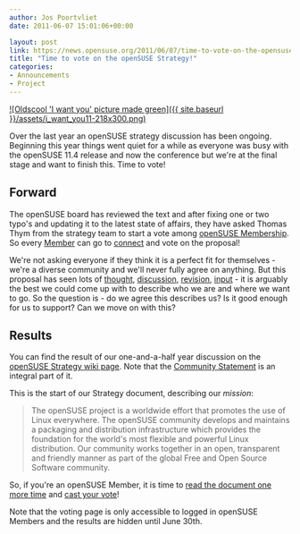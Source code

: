 ```yaml
---
author: Jos Poortvliet
date: 2011-06-07 15:01:06+00:00

layout: post
link: https://news.opensuse.org/2011/06/07/time-to-vote-on-the-opensuse-strategy/
title: "Time to vote on the openSUSE Strategy!"
categories:
- Announcements
- Project
---
```

[![Oldscool 'I want you' picture made green]({{ site.baseurl }}/assets/i_want_you11-218x300.png)](https://news.opensuse.org/2011/06/07/time-to-vote-on-the-opensuse-strategy/i_want_you11/)

Over the last year an openSUSE strategy discussion has been ongoing. Beginning this year things went quiet for a while as everyone was busy with the openSUSE 11.4 release and now the conference but we're at the final stage and want to finish this. Time to vote!



## Forward


The openSUSE board has reviewed the text and after fixing one or two typo's and updating it to the latest state of affairs, they have asked Thomas Thym from the strategy team to start a vote among [openSUSE Membership](http://en.opensuse.org/openSUSE:Members). So every [Member](http://en.opensuse.org/openSUSE:Members) can go to [connect](http://bit.ly/kZaAC2) and vote on the proposal!<!-- more -->

We're not asking everyone if they think it is a perfect fit for themselves - we're a diverse community and we'll never fully agree on anything. But this proposal has seen lots of [thought](http://en.opensuse.org/Portal:Strategy), [discussion](http://lwn.net/Articles/392467/), [revision](https://lite.co-ment.com/text/lNPCgzeGHdV/view/), [input](https://news.opensuse.org/2010/10/07/opensuse-strategy-the-third-and-fourth-part-of-the-trilogy/) - it is arguably the best we could come up with to describe who we are and where we want to go. So the question is -  do we agree this describes us? Is it good enough for us to support? Can we move on with this?



## Results


You can find the result of our one-and-a-half year discussion on the [openSUSE Strategy wiki page](http://en.opensuse.org/openSUSE:Strategy). Note that the [Community Statement](http://en.opensuse.org/openSUSE:Strategy_Community_Statement) is an integral part of it.

This is the start of our Strategy document, describing our _mission_:


<blockquote>The openSUSE project is a worldwide effort that promotes the use of Linux everywhere. The openSUSE community develops and maintains a packaging and distribution infrastructure which provides the foundation for the world's most flexible and powerful Linux distribution. Our community works together in an open, transparent and friendly manner as part of the global Free and Open Source Software community. </blockquote>


So, if you're an openSUSE Member, it is time to [read the document one more time](http://en.opensuse.org/openSUSE:Strategy) and [cast your vote](http://bit.ly/kZaAC2)!

Note that the voting page is only accessible to logged in openSUSE Members and the results are hidden until June 30th.		
